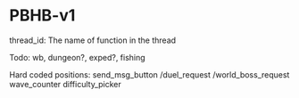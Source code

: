 # PBHB-v1

thread_id: The name of function in the thread

Todo: wb, dungeon?, exped?, fishing

Hard coded positions:
send_msg_button
/duel_request
/world_boss_request
wave_counter
difficulty_picker
